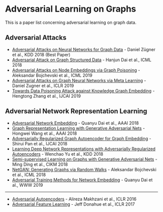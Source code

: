 # Adversarial Learning on Graphs
This is a paper list concerning adversarial learning on graph data.

## Adversarial Attacks

* [Adversarial Attacks on Neural Networks for Graph Data](https://dl.acm.org/authorize?N665889) - Daniel Zügner et al., KDD 2018 (Best Paper)
* [Adversarial Attack on Graph Structured Data](https://arxiv.org/pdf/1806.02371.pdf) - Hanjun Dai et al., ICML 2018
* [Adversarial Attacks on Node Embeddings via Graph Poisoning](https://arxiv.org/pdf/1809.01093.pdf) - Aleksandar Bojchevski et al., ICML 2019
* [Adversarial Attacks on Graph Neural Networks via Meta Learning](https://openreview.net/pdf?id=Bylnx209YX) - Daniel Zugner et al., ICLR 2019
* [Towards Data Poisoning Attack against Knowledge Graph Embedding](https://arxiv.org/pdf/1904.12052.pdf) - Hengtong Zhang et al., IJCAI 2019

## Adversarial Network Representation Learning

* [Adversarial Network Embedding](https://www.aaai.org/ocs/index.php/AAAI/AAAI18/paper/view/16498/15927) - Quanyu Dai et al., AAAI 2018
* [Graph Representation Learning with Generative Adversarial Nets](https://www.aaai.org/ocs/index.php/AAAI/AAAI18/paper/download/16611/15969) - Hongwei Wang et al., AAAI 2018
* [Adversarially Regularized Graph Autoencoder for Graph Embedding](https://www.ijcai.org/proceedings/2018/0362.pdf) - Shirui Pan et al., IJCAI 2018
* [Learning Deep Network Representations with Adversarially Regularized Autoencoders](https://dl.acm.org/authorize.cfm?key=N665860) - Wenchao Yu et al., KDD 2018
* [Semi-supervised Learning on Graphs with Generative Adversarial Nets](https://dl.acm.org/citation.cfm?id=3271768) -	Ming Ding et al., CIKM 2018
* [NetGAN: Generating Graphs via Random Walks](http://proceedings.mlr.press/v80/bojchevski18a/bojchevski18a.pdf) - Aleksandar Bojchevski et al., ICML 2018
* [Adversarial Training Methods for Network Embedding](https://dl.acm.org/citation.cfm?id=3313445) - Quanyu Dai et al., WWW 2019

---

* [Adversarial Autoencoders](https://arxiv.org/pdf/1511.05644.pdf) - Alireza Makhzani et al., ICLR 2016
* [Adversarial Feature Learning](https://arxiv.org/abs/1605.09782) - Jeff Donahue et al., ICLR 2017
